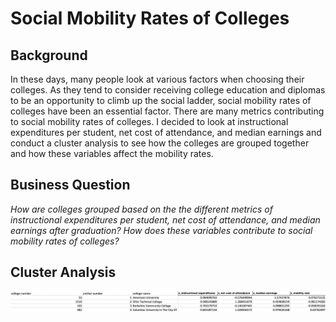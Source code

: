 # Social Mobility Rates of Colleges

## Background
In these days, many people look at various factors when choosing their colleges. As they tend to consider receiving college education and diplomas to be an opportunity to climb up the social ladder, social mobility rates of colleges have been an essential factor. There are many metrics contributing to social mobility rates of colleges. I decided to look at instructional expenditures per student, net cost of attendance, and median earnings and conduct a cluster analysis to see how the colleges are grouped together and how these variables affect the mobility rates. 

## Business Question
_How are colleges grouped based on the the different metrics of instructional expenditures per student, net cost of attendance, and median earnings after graduation? How does these variables contribute to social mobility rates of colleges?_

## Cluster Analysis
![alt text](https://github.com/justinjiholee/college-social-mobility/blob/main/Cluster%20Analysis.png)


